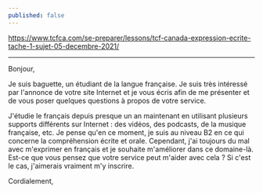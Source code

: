 ```yaml
---
published: false
---
```

https://www.tcfca.com/se-preparer/lessons/tcf-canada-expression-ecrite-tache-1-sujet-05-decembre-2021/

---

Bonjour,

Je suis baguette, un étudiant de la langue française. Je suis très intéressé par l'annonce de votre site Internet et je vous écris afin de me présenter et de vous poser quelques questions à propos de votre service.

J'étudie le français depuis presque un an maintenant en utilisant plusieurs supports différents sur Internet : des vidéos, des podcasts, de la musique française, etc. Je pense qu'en ce moment, je suis au niveau B2 en ce qui concerne la compréhension écrite et orale. Cependant, j'ai toujours du mal avec m'exprimer en français et je souhaite m'améliorer dans ce domaine-là. Est-ce que vous pensez que votre service peut m'aider avec cela ? Si c'est le cas, j'aimerais vraiment m'y inscrire.

Cordialement,
